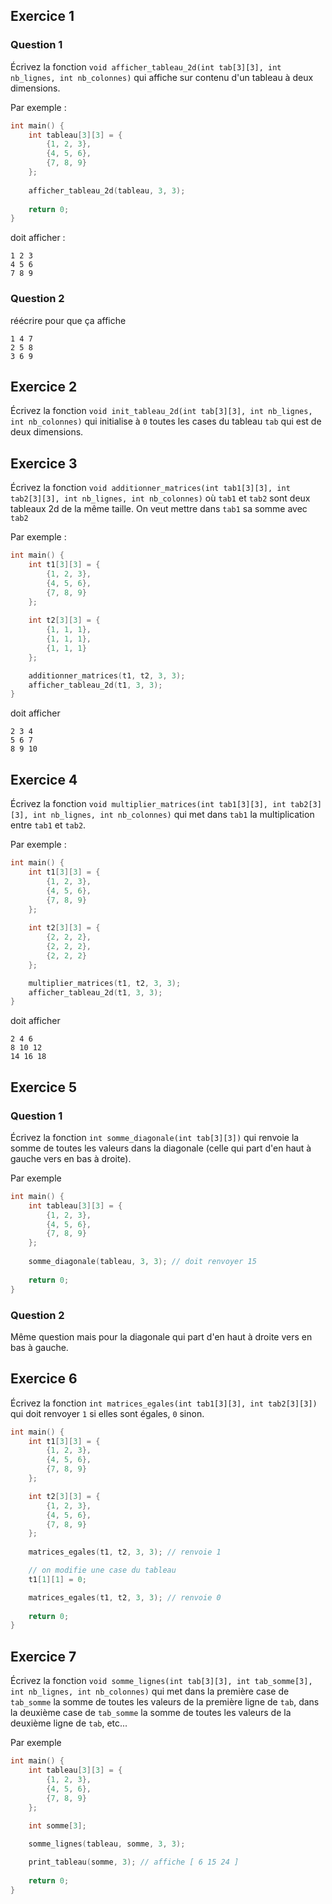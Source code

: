 ## Exercice 1
### Question 1
Écrivez la fonction `void afficher_tableau_2d(int tab[3][3], int nb_lignes, int nb_colonnes)` qui affiche sur contenu d'un tableau à deux dimensions.

Par exemple :
```c
int main() { 
	int tableau[3][3] = { 
		{1, 2, 3}, 
		{4, 5, 6}, 
		{7, 8, 9} 
	};
	
	afficher_tableau_2d(tableau, 3, 3); 
	
	return 0; 
}
```

doit afficher :
```
1 2 3
4 5 6
7 8 9
```

### Question 2
réécrire pour que ça affiche 
```
1 4 7
2 5 8
3 6 9
```
## Exercice 2
Écrivez la fonction `void init_tableau_2d(int tab[3][3], int nb_lignes, int nb_colonnes)` qui initialise à `0` toutes les cases du tableau `tab` qui est de deux dimensions.

## Exercice 3
Écrivez la fonction `void additionner_matrices(int tab1[3][3], int tab2[3][3], int nb_lignes, int nb_colonnes)` où `tab1` et `tab2` sont deux tableaux 2d de la même taille. On veut mettre dans `tab1` sa somme avec `tab2`

Par exemple :
```C
int main() {
	int t1[3][3] = { 
		{1, 2, 3}, 
		{4, 5, 6}, 
		{7, 8, 9} 
	};
	
	int t2[3][3] = { 
		{1, 1, 1}, 
		{1, 1, 1}, 
		{1, 1, 1} 
	};

	additionner_matrices(t1, t2, 3, 3);
	afficher_tableau_2d(t1, 3, 3);
}
```
 doit afficher
```
2 3 4
5 6 7
8 9 10
```

## Exercice 4
Écrivez la fonction `void multiplier_matrices(int tab1[3][3], int tab2[3][3], int nb_lignes, int nb_colonnes)` qui met dans `tab1` la multiplication entre `tab1` et `tab2`.

Par exemple :
```C
int main() {
	int t1[3][3] = { 
		{1, 2, 3}, 
		{4, 5, 6}, 
		{7, 8, 9} 
	};
	
	int t2[3][3] = { 
		{2, 2, 2}, 
		{2, 2, 2}, 
		{2, 2, 2} 
	};

	multiplier_matrices(t1, t2, 3, 3);
	afficher_tableau_2d(t1, 3, 3);
}
```
 doit afficher
```
2 4 6
8 10 12
14 16 18
```

## Exercice 5
### Question 1
Écrivez la fonction `int somme_diagonale(int tab[3][3])`  qui renvoie la somme de toutes les valeurs dans la diagonale (celle qui part d'en haut à gauche vers en bas à droite).

Par exemple
```C
int main() { 
	int tableau[3][3] = { 
		{1, 2, 3}, 
		{4, 5, 6}, 
		{7, 8, 9} 
	};
	
	somme_diagonale(tableau, 3, 3); // doit renvoyer 15
	
	return 0; 
}
```

### Question 2
Même question mais pour la diagonale qui part d'en haut à droite vers en bas à gauche.

## Exercice 6
Écrivez la fonction `int matrices_egales(int tab1[3][3], int tab2[3][3])` qui doit renvoyer `1` si elles sont égales, `0` sinon.

```C
int main() { 
	int t1[3][3] = { 
		{1, 2, 3}, 
		{4, 5, 6}, 
		{7, 8, 9} 
	};

	int t2[3][3] = { 
		{1, 2, 3}, 
		{4, 5, 6}, 
		{7, 8, 9} 
	};
	
	matrices_egales(t1, t2, 3, 3); // renvoie 1

	// on modifie une case du tableau
	t1[1][1] = 0;

	matrices_egales(t1, t2, 3, 3); // renvoie 0
	
	return 0; 
}
```

## Exercice 7
Écrivez la fonction `void somme_lignes(int tab[3][3], int tab_somme[3], int nb_lignes, int nb_colonnes)` qui met dans la première case de `tab_somme` la somme de toutes les valeurs de la première ligne de `tab`,  dans la deuxième case de `tab_somme` la somme de toutes les valeurs de la deuxième ligne de `tab`, etc...

Par exemple
```C
int main() { 
	int tableau[3][3] = { 
		{1, 2, 3}, 
		{4, 5, 6}, 
		{7, 8, 9} 
	};
	
	int somme[3];

	somme_lignes(tableau, somme, 3, 3);

	print_tableau(somme, 3); // affiche [ 6 15 24 ]
	
	return 0; 
}
```